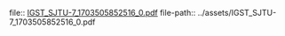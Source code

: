 file:: [IGST_SJTU-7_1703505852516_0.pdf](../assets/IGST_SJTU-7_1703505852516_0.pdf)
file-path:: ../assets/IGST_SJTU-7_1703505852516_0.pdf
